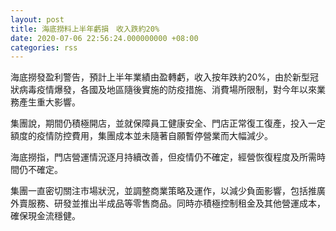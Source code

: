 ```yaml
---
layout: post
title: 海底撈料上半年虧損　收入跌約20%
date: 2020-07-06 22:56:24.000000000 +08:00
categories: rss
---
```


海底撈發盈利警告，預計上半年業績由盈轉虧，收入按年跌約20%，由於新型冠狀病毒疫情爆發，各國及地區隨後實施的防疫措施、消費場所限制，對今年以來業務產生重大影響。

集團說，期間仍積極開店，並就保障員工健康安全、門店正常復工復產，投入一定額度的疫情防控費用，集團成本並未隨著自願暫停營業而大幅減少。

海底撈指，門店營運情況逐月持續改善，但疫情仍不確定，經營恢復程度及所需時間仍不確定。

集團一直密切關注市場狀況，並調整商業策略及運作，以減少負面影響，包括推廣外賣服務、研發並推出半成品等零售商品。同時亦積極控制租金及其他營運成本，確保現金流穩健。
